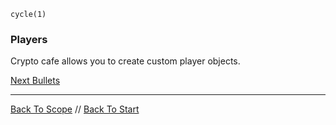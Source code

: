 ```load-basic-player
cycle(1)

```

### Players

Crypto cafe allows you to create custom player objects.


[Next Bullets](bullets.md)

---

[Back To Scope](scope.md) //
[Back To Start](start.md)

